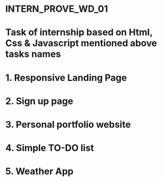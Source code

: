# INTERN_PROVE_WD_01
# Task of internship based on Html, Css & Javascript mentioned above tasks names
# 1. Responsive Landing Page
# 2. Sign up page
# 3. Personal portfolio website
# 4. Simple TO-DO list
# 5. Weather App

